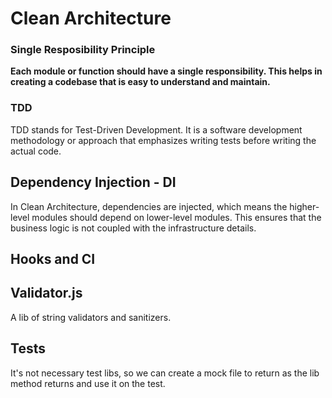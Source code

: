 # Clean Architecture

### Single Resposibility Principle
**Each module or function should have a single responsibility.
This helps in creating a codebase that is easy to understand and maintain.**

### TDD
TDD stands for Test-Driven Development.
It is a software development methodology or approach that emphasizes writing tests before writing the actual code. 

## Dependency Injection - DI
In Clean Architecture, dependencies are injected, which means the higher-level modules should depend on lower-level modules. 
This ensures that the business logic is not coupled with the infrastructure details.

## Hooks and CI


## Validator.js
A lib of string validators and sanitizers.

## Tests 
It's not necessary test libs, so we can create a mock file to return as the lib method returns and use it on the test. 
